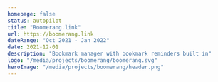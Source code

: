 ```yaml
---
homepage: false
status: autopilot
title: "Boomerang.link"
url: https://boomerang.link
dateRange: "Oct 2021 - Jan 2022"
date: 2021-12-01
description: "Bookmark manager with bookmark reminders built in"
logo: "/media/projects/boomerang/boomerang.svg"
heroImage: "/media/projects/boomerang/header.png"
---
```

